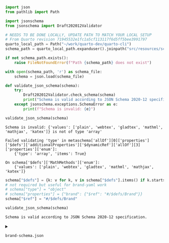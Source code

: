 

``` python
import json
from pathlib import Path

import jsonschema
from jsonschema import Draft202012Validator

# NEEDS TO BE DONE LOCALLY, UPDATE PATH TO MATCH YOUR LOCAL SETUP
# From Quarto revision 71945532e1fc1a5cf113117f6d5ff5bee3991797
quarto_local_path = Path("~/work/quarto-dev/quarto-cli")
schema_path = quarto_local_path.expanduser().joinpath("src/resources/schema/json-schemas.json")

if not schema_path.exists():
    raise FileNotFoundError(f"Path {schema_path} does not exist")

with open(schema_path, 'r') as schema_file:
    schema = json.load(schema_file)
```

``` python
def validate_json_schema(schema):
    try:
        Draft202012Validator.check_schema(schema)
        print("Schema is valid according to JSON Schema 2020-12 specification.")
    except jsonschema.exceptions.SchemaError as e:
        print(f"Schema is invalid: {e}")
```

``` python
validate_json_schema(schema)
```

    Schema is invalid: {'values': ['plain', 'webtex', 'gladtex', 'mathml', 'mathjax', 'katex']} is not of type 'array'

    Failed validating 'type' in metaschema['allOf'][0]['properties']['$defs']['additionalProperties']['$dynamicRef']['allOf'][3]['properties']['enum']:
        {'type': 'array', 'items': True}

    On schema['$defs']['MathMethods']['enum']:
        {'values': ['plain', 'webtex', 'gladtex', 'mathml', 'mathjax', 'katex']}

``` python
schema["$defs"] = {k: v for k, v in schema["$defs"].items() if k.startswith("Brand")}
# not required but useful for brand-yaml work
# schema["type"] = "object"
# schema["properties"] = {"brand": {"$ref": "#/$defs/Brand"}}
schema["$ref"] = "#/$defs/Brand"

validate_json_schema(schema)
```

    Schema is valid according to JSON Schema 2020-12 specification.

<details>

<summary>

<code>brand-schema.json</code>
</summary>

``` python
import json
from pathlib import Path

with Path(".").joinpath("brand.schema.json").open("w") as f:
    f.write(json.dumps(schema, indent=2))

# print(json.dumps(schema, indent=2))
```

</details>
